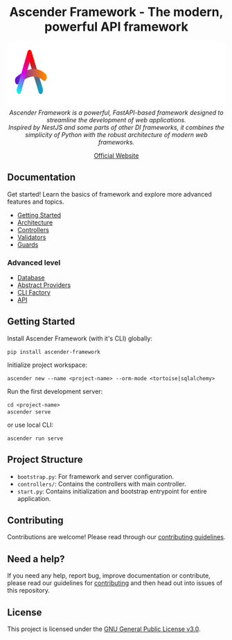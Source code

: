 <h1 align="center">Ascender Framework - The modern, powerful API framework</h1>


<p align="center">
<img src="logo.png" height="150px" />
<br>
<em>
Ascender Framework is a powerful, FastAPI-based framework designed to streamline the development of web applications. <br>
Inspired by NestJS and some parts of other DI frameworks, it combines the simplicity of Python with the robust architecture of modern web frameworks.</em>
</p>

<p align="center">
    <a href="https://framework.ascender.space">Official Website</a>
</p>


## Documentation

Get started! Learn the basics of framework and explore more advanced features and topics.

- [Getting Started](https://framework.ascender.space/tutorials/quickstart)
- [Architecture](https://framework.ascender.space/tutorials/essentials)
- [Controllers](https://framework.ascender.space/tutorials/basics/controllers)
- [Validators](https://framework.ascender.space/tutorials/basics/pydantic)
- [Guards](https://framework.ascender.space/tutorials/basics/guards)

### Advanced level

- [Database](https://framework.ascender.space/tutorials/databases)
- [Abstract Providers](https://framework.ascender.space/tutorials/essentials/dependency-injection/abstracts)
- [CLI Factory](https://framework.ascender.space/tutorials/cli)
- [API](https://framework.ascender.space/api-references)


## Getting Started

Install Ascender Framework (with it's CLI) globally:
```
pip install ascender-framework
```
Initialize project workspace:
```
ascender new --name <project-name> --orm-mode <tortoise|sqlalchemy>
```
Run the first development server:
```
cd <project-name>
ascender serve
```
or use local CLI:
```
ascender run serve
```

## Project Structure

- `bootstrap.py`: For framework and server configuration.
- `controllers/`: Contains the controllers with main controller.
- `start.py`: Contains initialization and bootstrap entrypoint for entire application.

## Contributing

Contributions are welcome! Please read through our [contributing guidelines](https://framework.ascender.space/guidelines/contributions).

## Need a help?

If you need any help, report bug, improve documentation or contribute, please read our guidelines for [contributing](CONTRIBUTING.md) and then head out into issues of this repository.

## License

This project is licensed under the [GNU General Public License v3.0](LICENSE).

